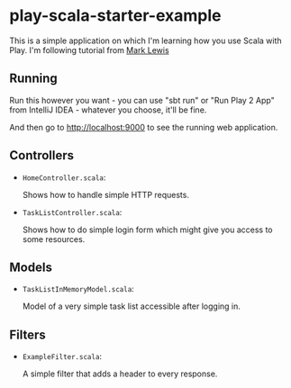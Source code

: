 # play-scala-starter-example

This is a simple application on which I'm learning how you use Scala with Play. I'm following tutorial from [Mark Lewis](https://youtu.be/FqMDHsFNlxQ?list=PLLMXbkbDbVt8tBiGc1y69BZdG8at1D7ZF)

## Running

Run this however you want - you can use "sbt run" or "Run Play 2 App" from IntelliJ IDEA - whatever you choose, it'll be fine.

And then go to <http://localhost:9000> to see the running web application.

## Controllers

- `HomeController.scala`:

  Shows how to handle simple HTTP requests.

- `TaskListController.scala`:

  Shows how to do simple login form which might give you access to some resources.

## Models

- `TaskListInMemoryModel.scala`:

  Model of a very simple task list accessible after logging in.

## Filters

- `ExampleFilter.scala`:

  A simple filter that adds a header to every response.
